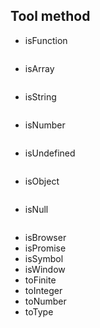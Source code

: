 ## Tool method

- isFunction

```javascript

```

- isArray

```javascript

```

- isString

```javascript

```

- isNumber

```javascript

```

- isUndefined

```javascript

```

- isObject

```javascript

```

- isNull

```javascript

```

- isBrowser
- isPromise
- isSymbol
- isWindow
- toFinite
- toInteger
- toNumber
- toType
